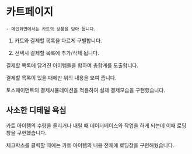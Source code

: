 # 카트페이지

    - 메인화면에서는 카트의 상품을 담아 둡니다.

1. 카트와 결제할 목록을 다르게 구별합니다.

2. 선택시 결제할 목록에 추가/삭제 됩니다.

결제할 목록에 담겨진 아이템들을 합하여 총합계를 도출합니다.

결제할 목록이 있을 때에만 위의 내용을 보여 줍니다.

토스페이먼트의 결제시뮬레이션을 적용하여 실제 결제모습을 구현했습니다.

## 사소한 디테일 욕심

카트 아이템의 수량을 올리거나 내릴 때 데이터베이스와 작업을 하게 되는데 이때 로딩창을 구현했습니다.

체크박스를 클릭할 때에는 카트 아이템의 내용 전체에 로딩창을 구현해뒀습니다.
